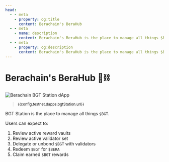 ```yaml
---
head:
  - - meta
    - property: og:title
      content: Berachain's BeraHub
  - - meta
    - name: description
      content: Berachain's BeraHub is the place to manage all things $BGT
  - - meta
    - property: og:description
      content: Berachain's BeraHub is the place to manage all things $BGT
---
```


<script setup>
  import config from '@berachain/config/constants.json';
</script>

# Berachain's BeraHub 🐻⛓️

<a :href="config.testnet.dapps.bgtStation.url">

![Berachain BGT Station dApp](/assets/berahub.png)

</a>

> <small><a :href="config.testnet.dapps.bgtStation.url">{{config.testnet.dapps.bgtStation.url}}</a></small>

BGT Station is the place to manage all things `$BGT`.

Users can expect to:

1. Review active <a :href="config.testnet.dapps.bgtStation.url + '/gauge'">reward vaults</a>
2. Review active <a :href="config.testnet.dapps.bgtStation.url + '/validators'">validator</a> set
3. <a :href="config.testnet.dapps.bgtStation.url + '/delegate'">Delegate or unbond</a> `$BGT` with validators
4. <a :href="config.testnet.dapps.bgtStation.url + '/redeem'">Redeem `$BGT` for `$BERA`</a>
5. <a :href="config.testnet.dapps.bgtStation.url + '/rewards'">Claim earned `$BGT` rewards</a>
